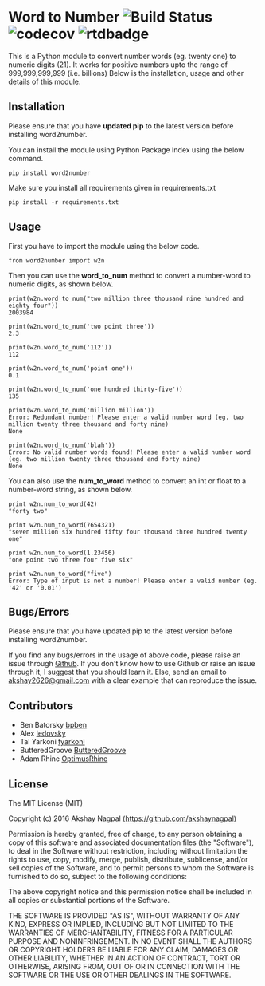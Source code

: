 # Word to Number ![Build Status](https://travis-ci.org/akshaynagpal/w2n.svg?branch=master)  ![codecov](https://codecov.io/gh/akshaynagpal/w2n/branch/master/graph/badge.svg) ![rtdbadge](https://readthedocs.org/projects/w2n/badge/)

This is a Python module to convert number words (eg. twenty one) to numeric digits (21).
It works for positive numbers upto the range of 999,999,999,999 (i.e. billions)
Below is the installation, usage and other details of this module.

## Installation

Please ensure that you have **updated pip** to the latest version before installing word2number.

You can install the module using Python Package Index using the below command.

    pip install word2number

Make sure you install all requirements given in requirements.txt
```
pip install -r requirements.txt
```
## Usage

First you have to import the module using the below code.

    from word2number import w2n

Then you can use the **word_to_num** method to convert a number-word to numeric digits, as shown below.
```
print(w2n.word_to_num("two million three thousand nine hundred and eighty four"))
2003984
```
```
print(w2n.word_to_num('two point three')) 
2.3
```
```
print(w2n.word_to_num('112')) 
112
```
```
print(w2n.word_to_num('point one')) 
0.1
```
```
print(w2n.word_to_num('one hundred thirty-five')) 
135
```
```
print(w2n.word_to_num('million million'))
Error: Redundant number! Please enter a valid number word (eg. two million twenty three thousand and forty nine)
None
```
```
print(w2n.word_to_num('blah'))
Error: No valid number words found! Please enter a valid number word (eg. two million twenty three thousand and forty nine)
None
```

You can also use the **num_to_word** method to convert an int or float to a number-word string, as shown below.
```
print w2n.num_to_word(42)
"forty two"
```
```
print w2n.num_to_word(7654321)
"seven million six hundred fifty four thousand three hundred twenty one"
```
```
print w2n.num_to_word(1.23456)
"one point two three four five six"
```
```
print w2n.num_to_word("five")
Error: Type of input is not a number! Please enter a valid number (eg. '42' or '0.01')
```
## Bugs/Errors

Please ensure that you have updated pip to the latest version before installing word2number.

If you find any bugs/errors in the usage of above code, please raise an issue through [Github](http://github.com/akshaynagpal/w2n). If you don't know how to use Github or raise an issue through it, I suggest that you should learn it. Else, send an email to akshay2626@gmail.com with a clear example that can reproduce the issue.

## Contributors
- Ben Batorsky [bpben](https://github.com/bpben)
- Alex [ledovsky](https://github.com/ledovsky)
- Tal Yarkoni [tyarkoni](https://github.com/tyarkoni)
- ButteredGroove [ButteredGroove](https://github.com/ButteredGroove)
- Adam Rhine [OptimusRhine](https://github.com/OptimusRhine)

## License
The MIT License (MIT)

Copyright (c) 2016 Akshay Nagpal (https://github.com/akshaynagpal)

Permission is hereby granted, free of charge, to any person obtaining a copy
of this software and associated documentation files (the "Software"), to deal
in the Software without restriction, including without limitation the rights
to use, copy, modify, merge, publish, distribute, sublicense, and/or sell
copies of the Software, and to permit persons to whom the Software is
furnished to do so, subject to the following conditions:

The above copyright notice and this permission notice shall be included in all
copies or substantial portions of the Software.

THE SOFTWARE IS PROVIDED "AS IS", WITHOUT WARRANTY OF ANY KIND, EXPRESS OR
IMPLIED, INCLUDING BUT NOT LIMITED TO THE WARRANTIES OF MERCHANTABILITY,
FITNESS FOR A PARTICULAR PURPOSE AND NONINFRINGEMENT. IN NO EVENT SHALL THE
AUTHORS OR COPYRIGHT HOLDERS BE LIABLE FOR ANY CLAIM, DAMAGES OR OTHER
LIABILITY, WHETHER IN AN ACTION OF CONTRACT, TORT OR OTHERWISE, ARISING FROM,
OUT OF OR IN CONNECTION WITH THE SOFTWARE OR THE USE OR OTHER DEALINGS IN THE
SOFTWARE.
